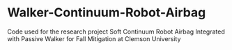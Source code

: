 # Walker-Continuum-Robot-Airbag
Code used for the research project Soft Continuum Robot Airbag Integrated with Passive Walker for Fall Mitigation at Clemson University
